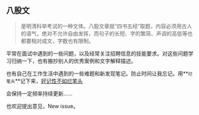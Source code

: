## 八股文

>  是明清科举考试的一种文体。八股文章就“四书五经”取题，内容必须用古人的语气，绝对不允许自由发挥，而句子的长短、字的繁简、声调的高低等也都要相对成文，字数也有限制。

平常在面试中遇到的一些问题，以及经常关注招聘信息的技能要求。对这些问题学习归纳一下，也有搬抄别人的优秀案例和文字解释描述。

也有自己在工作生活中遇到的一些难题和新发现笔记。防止时间让我忘记。用**`烂笔头`**记下来，[好记性不如烂笔头](https://baike.baidu.com/item/%E5%A5%BD%E8%AE%B0%E6%80%A7%E4%B8%8D%E5%A6%82%E7%83%82%E7%AC%94%E5%A4%B4/58151308?fr=aladdin)


会保持一定频率持续更新......

也欢迎提出意见，New issue。